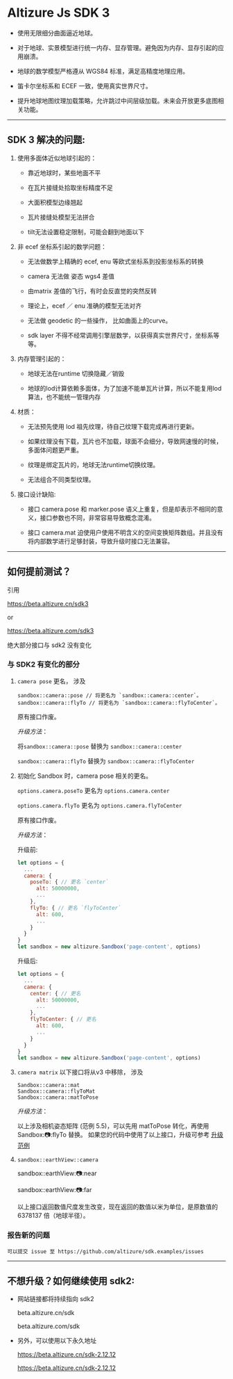 # Altizure Js SDK 3

- 使用无限细分曲面逼近地球。

- 对于地球、实景模型进行统一内存、显存管理。避免因为内存、显存引起的应用崩溃。

- 地球的数学模型严格遵从 WGS84 标准，满足高精度地理应用。

- 笛卡尔坐标系和 ECEF 一致，使用真实世界尺寸。

- 提升地球地图纹理加载策略，允许跳过中间层级加载。未来会开放更多底图相关功能。

_______________________________

## SDK 3 解决的问题:

1. 使用多面体近似地球引起的：

    - 靠近地球时，某些地面不平

    - 在瓦片接缝处拾取坐标精度不足

    - 大面积模型边缘翘起

    - 瓦片接缝处模型无法拼合

    - tilt无法设置稳定限制，可能会翻到地面以下


2. 非 ecef 坐标系引起的数学问题：

    - 无法做数学上精确的 ecef, enu 等欧式坐标系到投影坐标系的转换

    - camera 无法做 姿态 wgs4 差值

    - 由matrix 差值的飞行，有时会反直觉的突然反转

    - 理论上，ecef ／ enu 准确的模型无法对齐

    - 无法做 geodetic 的一些操作， 比如曲面上的curve。

    - sdk layer 不得不经常调用引擎层数学，以获得真实世界尺寸，坐标系等等。

3. 内存管理引起的：

    - 地球无法在runtime 切换隐藏／销毁

    - 地球的lod计算依赖多面体，为了加速不能单瓦片计算，所以不能复用lod算法，也不能统一管理内存

4. 材质：

    - 无法预先使用 lod 祖先纹理，待自己纹理下载完成再进行更新。

    - 如果纹理没有下载，瓦片也不加载，球面不会细分，导致网速慢的时候，多面体问题更严重。

    - 纹理是绑定瓦片的，地球无法runtime切换纹理。

    - 无法组合不同类型纹理。

5. 接口设计缺陷:

    - 接口 camera.pose 和 marker.pose 语义上重复，但是却表示不相同的意义，接口参数也不同，非常容易导致概念混淆。

    - 接口 camera.mat 迫使用户使用不明含义的空间变换矩阵数组。并且没有将内部数学进行足够封装，导致升级时接口无法兼容。

_______________________________

## 如何提前测试？

引用

https://beta.altizure.cn/sdk3

or

https://beta.altizure.com/sdk3



绝大部分接口与 sdk2 没有变化

### 与 SDK2 有变化的部分
1. `camera pose` 更名， 涉及
    ```
    sandbox::camera::pose // 将更名为 `sandbox::camera::center`。
    sandbox::camera::flyTo // 将更名为 `sandbox::camera::flyToCenter`。
    ```
    原有接口作废。

    *升级方法*：

    将`sandbox::camera::pose` 替换为 `sandbox::camera::center`

    `sandbox::camera::flyTo` 替换为 `sandbox::camera::flyToCenter`

2. 初始化 Sandbox 时，camera pose 相关的更名。

    `options.camera.poseTo` 更名为 `options.camera.center`

    `options.camera.flyTo` 更名为 `options.camera.flyToCenter`

    原有接口作废。

    *升级方法*：

    升级前:

      ``` js
      let options = {
        ...
        camera: {
          poseTo: { // 更名 `center`
            alt: 50000000,
            ...
          },
          flyTo: { // 更名 `flyToCenter`
            alt: 600,
            ...
          }
        }
      }
      let sandbox = new altizure.Sandbox('page-content', options)
      ```
    
      升级后:

      ``` js
      let options = {
        ...
        camera: {
          center: { // 更名
            alt: 50000000,
            ...
          },
          flyToCenter: { // 更名
            alt: 600,
            ...
          }
        }
      }
      let sandbox = new altizure.Sandbox('page-content', options)
      ```
3. `camera matrix` 以下接口将从v3 中移除， 涉及
    ```
    Sandbox::camera::mat
    Sandbox::camera::flyToMat
    Sandbox::camera::matToPose
    ```

    *升级方法*：

    以上涉及相机姿态矩阵 (范例 5.5)，可以先用 matToPose 转化，再使用 Sandbox::camera::flyTo 替换。
    如果您的代码中使用了以上接口，升级可参考 [升级范例](https://github.com/altizure/sdk.examples/tree/master/5-5-camera-mat/v3_upgrade.html) 

4. `sandbox::earthView::camera`

    sandbox::earthView::camera::near

    sandbox::earthView::camera::far

    以上接口返回数值尺度发生改变，现在返回的数值以米为单位，是原数值的 6378137 倍（地球半径）。


### 报告新的问题

    可以提交 issue 至 https://github.com/altizure/sdk.examples/issues

_______________________________

## 不想升级？如何继续使用 sdk2:

- 网站链接都将持续指向 sdk2

    beta.altizure.cn/sdk

    beta.altizure.com/sdk

- 另外，可以使用以下永久地址

    https://beta.altizure.cn/sdk-2.12.12

    https://beta.altizure.cn/sdk-2.12.12


 